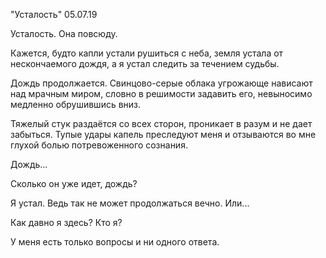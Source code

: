 "Усталость" 05.07.19

Усталость. Она повсюду. 

Кажется, будто капли устали рушиться с неба, земля устала от нескончаемого дождя, а я устал следить за течением судьбы.

Дождь продолжается. Свинцово-серые облака угрожающе нависают над мрачным миром, словно в решимости задавить его, невыносимо медленно обрушившись вниз.

Тяжелый стук раздаётся со всех сторон, проникает в разум и не дает забыться. Тупые удары капель преследуют меня и отзываются во мне глухой болью потревоженного сознания.

Дождь...

Сколько он уже идет, дождь?

Я устал. Ведь так не может продолжаться вечно. Или...

Как давно я здесь? Кто я?

У меня есть только вопросы и ни одного ответа.

